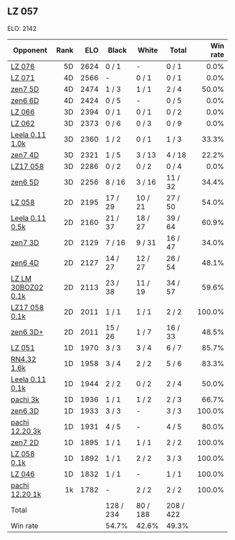## LZ 057 ##

ELO: 2142

Opponent | Rank | ELO | Black | White | Total | Win rate
---------|-----:|----:|-------|-------|-------|-------:
[LZ 076](LZ%20076.md) | 5D | 2624 | 0 / 1 | - | 0 / 1 | 0.0%
[LZ 071](LZ%20071.md) | 4D | 2566 | - | 0 / 1 | 0 / 1 | 0.0%
[zen7 5D](zen7%205D.md) | 4D | 2474 | 1 / 3 | 1 / 1 | 2 / 4 | 50.0%
[zen6 6D](zen6%206D.md) | 4D | 2424 | 0 / 5 | - | 0 / 5 | 0.0%
[LZ 066](LZ%20066.md) | 3D | 2394 | 0 / 1 | 0 / 1 | 0 / 2 | 0.0%
[LZ 062](LZ%20062.md) | 3D | 2373 | 0 / 6 | 0 / 3 | 0 / 9 | 0.0%
[Leela 0.11 1.0k](Leela%200.11%201.0k.md) | 3D | 2360 | 1 / 2 | 0 / 1 | 1 / 3 | 33.3%
[zen7 4D](zen7%204D.md) | 3D | 2321 | 1 / 5 | 3 / 13 | 4 / 18 | 22.2%
[LZ17 058](LZ17%20058.md) | 3D | 2286 | 0 / 2 | 0 / 2 | 0 / 4 | 0.0%
[zen6 5D](zen6%205D.md) | 3D | 2256 | 8 / 16 | 3 / 16 | 11 / 32 | 34.4%
[LZ 058](LZ%20058.md) | 2D | 2195 | 17 / 29 | 10 / 21 | 27 / 50 | 54.0%
[Leela 0.11 0.5k](Leela%200.11%200.5k.md) | 2D | 2160 | 21 / 37 | 18 / 27 | 39 / 64 | 60.9%
[zen7 3D](zen7%203D.md) | 2D | 2129 | 7 / 16 | 9 / 31 | 16 / 47 | 34.0%
[zen6 4D](zen6%204D.md) | 2D | 2127 | 14 / 27 | 12 / 27 | 26 / 54 | 48.1%
[LZ LM 30BOZ02 0.1k](LZ%20LM%2030BOZ02%200.1k.md) | 2D | 2113 | 23 / 38 | 11 / 19 | 34 / 57 | 59.6%
[LZ17 058 0.1k](LZ17%20058%200.1k.md) | 2D | 2011 | 1 / 1 | 1 / 1 | 2 / 2 | 100.0%
[zen6 3D+](zen6%203D+.md) | 2D | 2011 | 15 / 26 | 1 / 7 | 16 / 33 | 48.5%
[LZ 051](LZ%20051.md) | 1D | 1970 | 3 / 3 | 3 / 4 | 6 / 7 | 85.7%
[RN4.32 1.6k](RN4.32%201.6k.md) | 1D | 1958 | 3 / 4 | 2 / 2 | 5 / 6 | 83.3%
[Leela 0.11 0.1k](Leela%200.11%200.1k.md) | 1D | 1944 | 2 / 2 | 0 / 2 | 2 / 4 | 50.0%
[pachi 3k](pachi%203k.md) | 1D | 1936 | 1 / 1 | 1 / 2 | 2 / 3 | 66.7%
[zen6 3D](zen6%203D.md) | 1D | 1933 | 3 / 3 | - | 3 / 3 | 100.0%
[pachi 12.20 3k](pachi%2012.20%203k.md) | 1D | 1931 | 4 / 5 | - | 4 / 5 | 80.0%
[zen7 2D](zen7%202D.md) | 1D | 1895 | 1 / 1 | 1 / 1 | 2 / 2 | 100.0%
[LZ 058 0.1k](LZ%20058%200.1k.md) | 1D | 1892 | 1 / 1 | 2 / 2 | 3 / 3 | 100.0%
[LZ 046](LZ%20046.md) | 1D | 1832 | 1 / 1 | - | 1 / 1 | 100.0%
[pachi 12.20 1k](pachi%2012.20%201k.md) | 1k | 1782 | - | 2 / 2 | 2 / 2 | 100.0%
Total | | | 128 / 234 | 80 / 188 | 208 / 422 | 
Win rate| | | 54.7% | 42.6% | 49.3% | 
